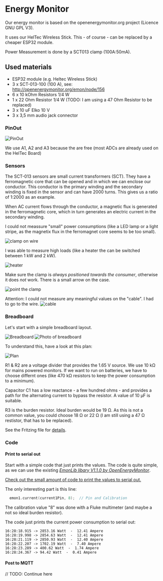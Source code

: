 # Energy Monitor

Our energy monitor is based on the openenergymonitor.org project (Licence GNU GPL V3). 

It uses our HelTec Wireless Stick. This - of course - can be replaced by a cheaper ESP32 module.

Power Measurement is done by a SCT013 clamp (100A:50mA).

## Used materials

* ESP32 module (e.g. Heltec Wireless Stick)
* 3 x SCT-013-100 (100 A), see: http://openenergymonitor.org/emon/node/156
* 6 x 10 kOhm Resistors 1/4 W
* 1 x 22 Ohm Resistor 1/4 W (TODO: I am using a 47 Ohm Resistor to be replaced)
* 3 x 10 uF Elko 10 V
* 3 x 3,5 mm audio jack connector

### PinOut

![PinOut](https://resource.heltec.cn/download/Wireless_Stick_V3/HTIT-WS_V3.png "PinOut")

We use A1, A2 and A3 because the are free (most ADCs are already used on the HelTec Board)

### Sensors 

The SCT-013 sensors are small current transformers (SCT). They have a ferromagnetic core that can be opened and in which we can enclose our conductor. This conductor is the primary winding and the secondary winding is fixed in the sensor and can have 2000 turns. This gives us a ratio of 1:2000 as an example.

When AC current flows through the conductor, a magnetic flux is generated in the ferromagnetic core, which in turn generates an electric current in the secondary winding.

I could not meassure "small" power consumptions (like a LED lamp or a light stripe, as the magnetix flux in the ferromagnet core seems to be too small). 

![clamp on wire](./docs/images/clamp1.jpeg "clamp on a wire")

I was able to measure high loads (like a heater the can be switched between 1 kW and 2 kW).

![heater](./docs/images/example-heater.png "serial out of a heater")

Make sure the clamp is *always positioned towards the consumer*, otherwise it does *not* work. There is a small arrow on the case.

![point the clamp](./docs/images/clamp2.jpeg "point the clamp")

Attention: I could not measure any meaningful values on the "cable". I had to go to the wire.
![cable](./docs/images/clamp3.jpeg "use the clamp on the wire, not on the cable")

### Breadboard

Let's start with a simple breadboard layout.

![Breadboard](./docs/images/breadboard.png "breakboard layout")
![Photo of breadboard](./docs/images/photo-breadboard.jpeg "photo of breadboard")

To understand this, have a look at this plan:

![Plan](./docs/images/plan.png "plan")

R1 & R2 are a voltage divider that provides the 1.65 V source. We use 10 kΩ for mains powered monitors. If we want to run on batteries, we have to choose differnt ones (like 470 kΩ resistors to keep the power consumption to a minimum).

Capacitor C1 has a low reactance - a few hundred ohms - and provides a path for the alternating current to bypass the resistor. A value of 10 μF is suitable.

R3 is the burden resistor. Ideal burden would be 19 Ω. As this is not a common value, you could choose 18 Ω or 22 Ω (I am still using a 47 Ω restistor, that has to be replaced).

See the Fritzing file for [details](./energy-monitor/energy-monitor.fzz).

### Code

#### Print to serial out

Start with a simple code that just prints the values. The code is quite simple, as we can use the existing *[EmonLib libary V1.1.0 by OpenEnergyMonitor](https://docs.openenergymonitor.org/electricity-monitoring/ct-sensors/)*.

[Check out the small amount of code to print the values to serial out.](https://code.curious.bio/curious.bio/iot-platform/src/commit/ecf0b3ee63c9d3d49bcf32a7da9bde64a6a62c28/software/firmware/energy-montior/energy-monitor/energy-monitor.ino)

The only interesting part is this line:

```C
  emon1.current(current1Pin, 8);  // Pin and Calibration
```

The calibration value "8" was done with a Fluke multimeter (and maybe a not so ideal burden resistor).

The code just prints the current power consumption to serial out:

```
16:28:18.915 -> 2853.16 Watt  -  12.41 Ampere
16:28:19.998 -> 2854.63 Watt  -  12.41 Ampere
16:28:21.119 -> 2850.93 Watt  -  12.40 Ampere
16:28:22.207 -> 1702.19 Watt  -  7.40 Ampere
16:28:23.289 -> 400.62 Watt  -  1.74 Ampere
16:28:24.367 -> 94.42 Watt  -  0.41 Ampere
```
#### Post to MQTT

// TODO: Continue here

